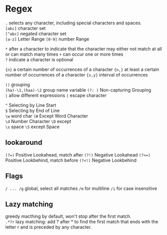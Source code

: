 # Regex

`.`  selects any character, including special characters and spaces.  
`[abc]` character set   
`[^abc]` negated character set     
`[a-z]` Letter Range
`[0-9]` number Range 

`*` after a character to indicate that the character may either not match at all or can match many times
`+` can occur one or more times  
`?` indicate a character is optional 

`{n}` a certain number of occurrences of a character
`{n,}` at least a certain number of occurrences of a character
`{x,y}` interval of occurrences 

`()` grouping  
`(ha)-\1,(haa)-\2` group name variable 
`(?: )` Non-capturing Grouping   
`|` allow different expressions
`|` escape character

`^` Selecting by Line Start  
`$` Selecting by End of Line  
`\w` word char  `\W` Except Word Character   
`\d` Number Character `\D` except  
`\s` space `\S` except Space  

## lookaround
`(?=)` Positive Lookahead, match after 
`(?!)` Negative Lookahead 
`(?<=)` Positive Lookbehind, match before 
`(?<!)` Negative Lookbehind   

## Flags
`/ ... /g` global, select all matches `/m` for multiline `/i` for case insensitive

## Lazy matching
greedy macthing by default, won't stop after the first match.   
`.*?r` lazy matching: add ? after * to find the first match that ends with the letter r and is preceded by any character. 